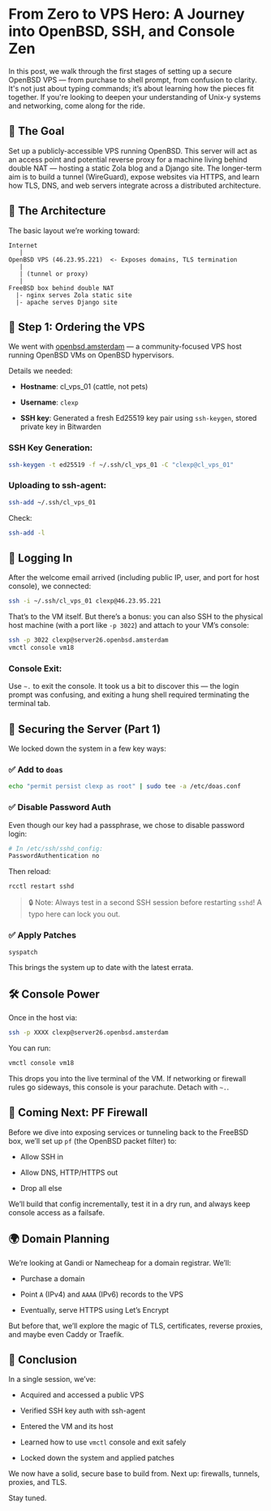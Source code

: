 # From Zero to VPS Hero: A Journey into OpenBSD, SSH, and Console Zen

In this post, we walk through the first stages of setting up a secure OpenBSD VPS — from purchase to shell prompt, from confusion to clarity. It's not just about typing commands; it’s about learning how the pieces fit together. If you're looking to deepen your understanding of Unix-y systems and networking, come along for the ride.

## 🚀 The Goal

Set up a publicly-accessible VPS running OpenBSD. This server will act as an access point and potential reverse proxy for a machine living behind double NAT — hosting a static Zola blog and a Django site. The longer-term aim is to build a tunnel (WireGuard), expose websites via HTTPS, and learn how TLS, DNS, and web servers integrate across a distributed architecture.

## 🧱 The Architecture

The basic layout we’re working toward:

```
Internet
   |
OpenBSD VPS (46.23.95.221)  <- Exposes domains, TLS termination
   |
   | (tunnel or proxy)
   |
FreeBSD box behind double NAT
  |- nginx serves Zola static site
  |- apache serves Django site
```

## 🛒 Step 1: Ordering the VPS

We went with [openbsd.amsterdam](https://openbsd.amsterdam/) — a community-focused VPS host running OpenBSD VMs on OpenBSD hypervisors.

Details we needed:

- **Hostname**: cl_vps_01 (cattle, not pets)
    
- **Username**: `clexp`
    
- **SSH key**: Generated a fresh Ed25519 key pair using `ssh-keygen`, stored private key in Bitwarden
    

### SSH Key Generation:

```sh
ssh-keygen -t ed25519 -f ~/.ssh/cl_vps_01 -C "clexp@cl_vps_01"
```

### Uploading to ssh-agent:

```sh
ssh-add ~/.ssh/cl_vps_01
```

Check:

```sh
ssh-add -l
```

## 🔐 Logging In

After the welcome email arrived (including public IP, user, and port for host console), we connected:

```sh
ssh -i ~/.ssh/cl_vps_01 clexp@46.23.95.221
```

That’s to the VM itself. But there’s a bonus: you can also SSH to the physical host machine (with a port like `-p 3022`) and attach to your VM’s console:

```sh
ssh -p 3022 clexp@server26.openbsd.amsterdam
vmctl console vm18
```

### Console Exit:

Use `~.` to exit the console. It took us a bit to discover this — the login prompt was confusing, and exiting a hung shell required terminating the terminal tab.

## 🔐 Securing the Server (Part 1)

We locked down the system in a few key ways:

### ✅ Add to `doas`

```sh
echo "permit persist clexp as root" | sudo tee -a /etc/doas.conf
```

### ✅ Disable Password Auth

Even though our key had a passphrase, we chose to disable password login:

```sh
# In /etc/ssh/sshd_config:
PasswordAuthentication no
```

Then reload:

```sh
rcctl restart sshd
```

> 🔒 Note: Always test in a second SSH session before restarting `sshd`! A typo here can lock you out.

### ✅ Apply Patches

```sh
syspatch
```

This brings the system up to date with the latest errata.

## 🛠️ Console Power

Once in the host via:

```sh
ssh -p XXXX clexp@server26.openbsd.amsterdam
```

You can run:

```sh
vmctl console vm18
```

This drops you into the live terminal of the VM. If networking or firewall rules go sideways, this console is your parachute. Detach with `~.`.

## 🧯 Coming Next: PF Firewall

Before we dive into exposing services or tunneling back to the FreeBSD box, we’ll set up `pf` (the OpenBSD packet filter) to:

- Allow SSH in
    
- Allow DNS, HTTP/HTTPS out
    
- Drop all else
    

We’ll build that config incrementally, test it in a dry run, and always keep console access as a failsafe.

## 🌍 Domain Planning

We’re looking at Gandi or Namecheap for a domain registrar. We’ll:

- Purchase a domain
    
- Point `A` (IPv4) and `AAAA` (IPv6) records to the VPS
    
- Eventually, serve HTTPS using Let’s Encrypt
    

But before that, we’ll explore the magic of TLS, certificates, reverse proxies, and maybe even Caddy or Traefik.

## 🎉 Conclusion

In a single session, we’ve:

- Acquired and accessed a public VPS
    
- Verified SSH key auth with ssh-agent
    
- Entered the VM and its host
    
- Learned how to use `vmctl` console and exit safely
    
- Locked down the system and applied patches
    

We now have a solid, secure base to build from. Next up: firewalls, tunnels, proxies, and TLS.

Stay tuned.